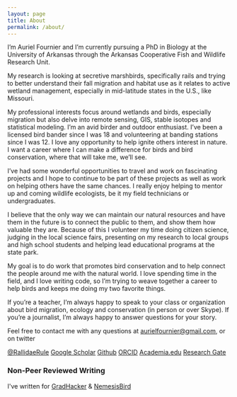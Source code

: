 ```yaml
---
layout: page
title: About
permalink: /about/
---
```


I’m Auriel Fournier and I’m currently pursuing a PhD in Biology at the University of Arkansas through the Arkansas Cooperative Fish and Wildlife Research Unit.

My research is looking at secretive marshbirds, specifically rails and trying to better understand their fall migration and habitat use as it relates to active wetland management, especially in mid-latitude states in the U.S., like Missouri.

My professional interests focus around wetlands and birds, especially migration but also delve into remote sensing, GIS, stable isotopes and statistical modeling. I’m an avid birder and outdoor enthusiast. I’ve been a licensed bird bander since I was 18 and volunteering at banding stations since I was 12. I love any opportunity to help ignite others interest in nature. I want a career where I can make a difference for birds and bird conservation, where that will take me, we’ll see.

I’ve had some wonderful opportunities to travel and work on fascinating projects and I hope to continue to be part of these projects as well as work on helping others have the same chances. I really enjoy helping to mentor up and coming wildlife ecologists, be it my field technicians or undergraduates.

I believe that the only way we can maintain our natural resources and have them in the future is to connect the public to them, and show them how valuable they are. Because of this I volunteer my time doing citizen science, judging in the local science fairs, presenting on my research to local groups and high school students and helping lead educational programs at the state park.

My goal is to do work that promotes bird conservation and to help connect the people around me with the natural world. I love spending time in the field, and I love writing code, so I’m trying to weave together a career to help birds and keeps me doing my two favorite things.

If you’re a teacher, I’m always happy to speak to your class or organization about bird migration, ecology and conservation (in person or over Skype). If you’re a journalist, I’m always happy to answer questions for your story.

Feel free to contact me with any questions at aurielfournier@gmail.com, or on twitter   

[@RallidaeRule](twitter.com/rallidaerule)
[Google Scholar](https://scholar.google.com/citations?user=H0AXRhQAAAAJ)
[Github](https://github.com/aurielfournier)
[ORCID](http://orcid.org/0000-0002-8530-9968)
[Academia.edu](https://uark.academia.edu/AurielMVFournier)
[Research Gate](http://www.researchgate.net/profile/Auriel_Fournier)

### Non-Peer Reviewed Writing

I've written for [GradHacker](https://www.insidehighered.com/blogs/gradhacker) & [NemesisBird](http://www.nemesisbird.com/)

